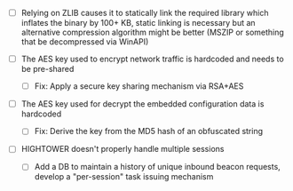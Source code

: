 - [ ] Relying on ZLIB causes it to statically link the required library which inflates the binary by 100+ KB, static linking is necessary but an alternative compression algorithm might be better (MSZIP or something that be decompressed via WinAPI)

- [ ] The AES key used to encrypt network traffic is hardcoded and needs to be pre-shared
	- [ ] Fix: Apply a secure key sharing mechanism via RSA+AES
- [ ] The AES key used for decrypt the embedded configuration data is hardcoded
	- [ ] Fix: Derive the key from the MD5 hash of an obfuscated string
- [ ] HIGHTOWER doesn't properly handle multiple sessions
	- [ ] Add a DB to maintain a history of unique inbound beacon requests, develop a "per-session" task issuing mechanism
